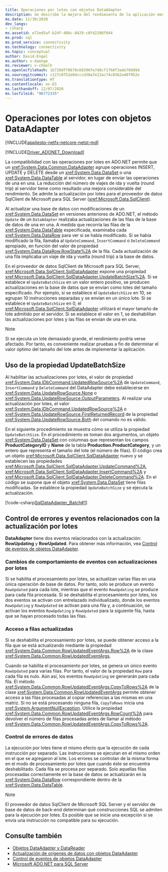 ```yaml
---
title: Operaciones por lotes con objetos DataAdapter
description: Se describe la mejora del rendimiento de la aplicación mediante la reducción del número de recorridos de ida y vuelta a SQL Server al aplicar actualizaciones desde el objeto DataSet.
ms.date: 11/30/2020
dev_langs:
- csharp
ms.assetid: e72ed5af-b24f-486c-8429-c8fd2208f844
ms.prod: sql
ms.prod_service: connectivity
ms.technology: connectivity
ms.topic: conceptual
author: David-Engel
ms.author: v-daenge
ms.reviewer: v-chmalh
ms.openlocfilehash: 1b720dff0678c68396fe7d8cf1f60f3ade70dd9d
ms.sourcegitcommit: c127c0752e84cccd38a7e23ac74c0362a40f952e
ms.translationtype: HT
ms.contentlocale: es-ES
ms.lasthandoff: 12/07/2020
ms.locfileid: "96772335"
---
```

# <a name="batch-operations-using-dataadapters"></a>Operaciones por lotes con objetos DataAdapter

[!INCLUDE[appliesto-netfx-netcore-netst-md](../../includes/appliesto-netfx-netcore-netst-md.md)]

[!INCLUDE[Driver_ADONET_Download](../../includes/driver_adonet_download.md)]

La compatibilidad con las operaciones por lotes en ADO.NET permite que un <xref:System.Data.Common.DataAdapter> agrupe operaciones INSERT, UPDATE y DELETE desde un <xref:System.Data.DataSet> o una <xref:System.Data.DataTable> al servidor, en lugar de enviar las operaciones de una en una. La reducción del número de viajes de ida y vuelta (round trip) al servidor tiene como resultado una mejora considerable del rendimiento. Se admite la actualización por lotes para el proveedor de datos SqlClient de Microsoft para SQL Server (<xref:Microsoft.Data.SqlClient>).

Al actualizar una base de datos con modificaciones de un <xref:System.Data.DataSet> en versiones anteriores de ADO.NET, el método `Update` de un `DataAdapter` realizaba actualizaciones de las filas de la base de datos de una en una. A medida que recorría las filas de la <xref:System.Data.DataTable> especificada, examinaba cada <xref:System.Data.DataRow> para ver si se había modificado. Si se había modificado la fila, llamaba al `UpdateCommand`, `InsertCommand` o `DeleteCommand` apropiado, en función del valor de propiedad <xref:System.Data.DataRow.RowState%2A> de la fila. Cada actualización de una fila implicaba un viaje de ida y vuelta (round trip) a la base de datos.

En el proveedor de datos SqlClient de Microsoft para SQL Server, <xref:Microsoft.Data.SqlClient.SqlDataAdapter> expone una propiedad <xref:Microsoft.Data.SqlClient.SqlDataAdapter.UpdateBatchSize%2A>. Si se establece el `UpdateBatchSize` en un valor entero positivo, se producen actualizaciones en la base de datos que se envían como lotes del tamaño especificado. Por ejemplo, si se establece el `UpdateBatchSize` en 10, se agrupan 10 instrucciones separadas y se envían en un único lote. Si se establece el `UpdateBatchSize` en 0, el <xref:Microsoft.Data.SqlClient.SqlDataAdapter> utilizará el mayor tamaño de lote admitido por el servidor. Si se establece el valor en 1, se deshabilitan las actualizaciones por lotes y las filas se envían de una en una.

> [!NOTE]
> Si se ejecuta un lote demasiado grande, el rendimiento podría verse afectado. Por tanto, es conveniente realizar pruebas a fin de determinar el valor óptimo del tamaño del lote antes de implementar la aplicación.

## <a name="use-the-updatebatchsize-property"></a>Uso de la propiedad UpdateBatchSize

Al habilitar las actualizaciones por lotes, el valor de propiedad <xref:System.Data.IDbCommand.UpdatedRowSource%2A> de `UpdateCommand`, `InsertCommand` y `DeleteCommand` del DataAdapter debe establecerse en <xref:System.Data.UpdateRowSource.None> o <xref:System.Data.UpdateRowSource.OutputParameters>. Al realizar una actualización por lotes, el valor <xref:System.Data.IDbCommand.UpdatedRowSource%2A> o <xref:System.Data.UpdateRowSource.FirstReturnedRecord> de la propiedad <xref:System.Data.UpdateRowSource.Both> del comando no es válido.
  
En el siguiente procedimiento se muestra cómo se utiliza la propiedad `UpdateBatchSize`. En el procedimiento se toman dos argumentos, un objeto <xref:System.Data.DataSet> con columnas que representan los campos **ProductCategoryID** y **Name** de la tabla **Production.ProductCategory**, y un entero que representa el tamaño del lote (el número de filas). El código crea un objeto <xref:Microsoft.Data.SqlClient.SqlDataAdapter> nuevo y se establecen las propiedades <xref:Microsoft.Data.SqlClient.SqlDataAdapter.UpdateCommand%2A>, <xref:Microsoft.Data.SqlClient.SqlDataAdapter.InsertCommand%2A> y <xref:Microsoft.Data.SqlClient.SqlDataAdapter.DeleteCommand%2A>. En el código se supone que el objeto <xref:System.Data.DataSet> tiene filas modificadas. Se establece la propiedad `UpdateBatchSize` y se ejecuta la actualización.

[!code-csharp[SqlDataAdapter_Batch#1](~/../sqlclient/doc/samples/SqlDataAdapter_Batch.cs#1)]

## <a name="handle-batch-update-related-events-and-errors"></a>Control de errores y eventos relacionados con la actualización por lotes

**DataAdapter** tiene dos eventos relacionados con la actualización: **RowUpdating** y **RowUpdated**. Para obtener más información, vea [Control de eventos de objetos DataAdapter](handle-dataadapter-events.md).

### <a name="event-behavior-changes-with-batch-updates"></a>Cambios de comportamiento de eventos con actualizaciones por lotes

Si se habilita el procesamiento por lotes, se actualizan varias filas en una única operación de base de datos. Por tanto, solo se produce un evento `RowUpdated` para cada lote, mientras que el evento `RowUpdating` se produce para cada fila procesada. Si se deshabilita el procesamiento por lotes, los dos eventos se activan con entrelazado individualizado, donde los eventos `RowUpdating` y `RowUpdated` se activan para una fila y, a continuación, se activan los eventos `RowUpdating` y `RowUpdated` para la siguiente fila, hasta que se hayan procesado todas las filas.

### <a name="access-updated-rows"></a>Acceso a filas actualizadas

Si se deshabilita el procesamiento por lotes, se puede obtener acceso a la fila que se está actualizando mediante la propiedad <xref:System.Data.Common.RowUpdatedEventArgs.Row%2A> de la clase <xref:System.Data.Common.RowUpdatedEventArgs>.

Cuando se habilita el procesamiento por lotes, se genera un único evento `RowUpdated` para varias filas. Por tanto, el valor de la propiedad `Row` para cada fila es nulo. Aún así, los eventos `RowUpdating` se generarán para cada fila. El método <xref:System.Data.Common.RowUpdatedEventArgs.CopyToRows%2A> de la clase <xref:System.Data.Common.RowUpdatedEventArgs> permite obtener acceso a las filas procesadas al copiar referencias a las mismas en una matriz. Si no se está procesando ninguna fila, `CopyToRows` inicia una <xref:System.ArgumentNullException>. Utilice la propiedad <xref:System.Data.Common.RowUpdatedEventArgs.RowCount%2A> para devolver el número de filas procesadas antes de llamar al método <xref:System.Data.Common.RowUpdatedEventArgs.CopyToRows%2A>.

### <a name="handle-data-errors"></a>Control de errores de datos

La ejecución por lotes tiene el mismo efecto que la ejecución de cada instrucción por separado. Las instrucciones se ejecutan en el mismo orden en el que se agregaron al lote. Los errores se controlan de la misma forma en el modo de procesamiento por lotes que cuando éste se encuentra deshabilitado. Cada fila se procesa por separado. Solo aquellas filas procesadas correctamente en la base de datos se actualizarán en la <xref:System.Data.DataRow> correspondiente dentro de la <xref:System.Data.DataTable>.

> [!NOTE]
> El proveedor de datos SqlClient de Microsoft SQL Server y el servidor de base de datos de back-end determinan qué construcciones SQL se admiten para la ejecución por lotes. Es posible que se inicie una excepción si se envía una instrucción no compatible para su ejecución.

## <a name="see-also"></a>Consulte también

- [Objetos DataAdapter y DataReader](dataadapters-datareaders.md)
- [Actualización de orígenes de datos con objetos DataAdapter](update-data-sources-with-dataadapters.md)
- [Control de eventos de objetos DataAdapter](handle-dataadapter-events.md)
- [Microsoft ADO.NET para SQL Server](microsoft-ado-net-sql-server.md)
